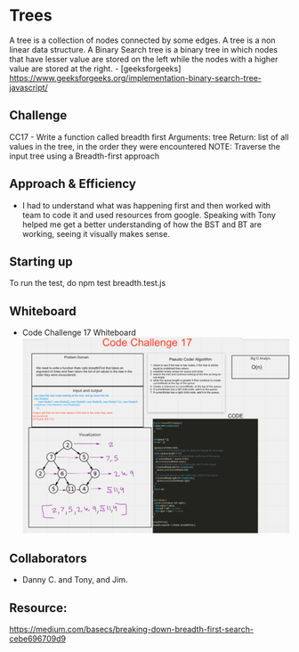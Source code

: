 # Trees

A tree is a collection of nodes connected by some edges. A tree is a non linear data structure. A Binary Search tree is a binary tree in which nodes that have lesser value are stored on the left while the nodes with a higher value are stored at the right. - [geeksforgeeks] <https://www.geeksforgeeks.org/implementation-binary-search-tree-javascript/>

## Challenge

CC17 - Write a function called breadth first
Arguments: tree
Return: list of all values in the tree, in the order they were encountered
NOTE: Traverse the input tree using a Breadth-first approach

## Approach & Efficiency

- I had to understand what was happening first and then worked with team to code it and used resources from google.
Speaking with Tony helped me get a better understanding of how the BST and BT are working, seeing it visually makes sense.


## Starting up
To run the test, do npm test breadth.test.js

## Whiteboard
- Code Challenge 17 Whiteboard
![CC17](CodeChallenge%2017.png)
## Collaborators

- Danny C. and Tony, and Jim.

## Resource:
<https://medium.com/basecs/breaking-down-breadth-first-search-cebe696709d9>
